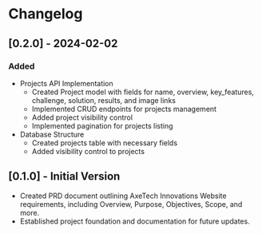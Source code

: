 # Changelog

## [0.2.0] - 2024-02-02
### Added
- Projects API Implementation
  - Created Project model with fields for name, overview, key_features, challenge, solution, results, and image links
  - Implemented CRUD endpoints for projects management
  - Added project visibility control
  - Implemented pagination for projects listing
- Database Structure
  - Created projects table with necessary fields
  - Added visibility control to projects

## [0.1.0] - Initial Version
- Created PRD document outlining AxeTech Innovations Website requirements, including Overview, Purpose, Objectives, Scope, and more.
- Established project foundation and documentation for future updates. 